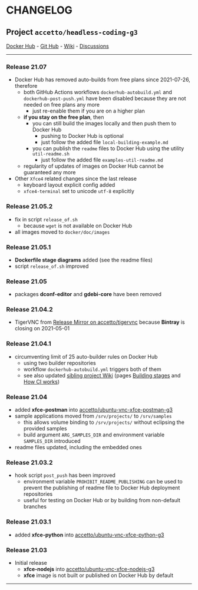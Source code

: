 # CHANGELOG

## Project `accetto/headless-coding-g3`

[Docker Hub][this-docker] - [Git Hub][this-github] - [Wiki][sibling-wiki] - [Discussions][sibling-discussions]

***

### Release 21.07

- Docker Hub has removed auto-builds from free plans since 2021-07-26, therefore
  - both GitHub Actions workflows `dockerhub-autobuild.yml` and `dockerhub-post-push.yml` have been disabled because they are not needed on free plans any more
    - just re-enable them if you are on a higher plan
  - **if you stay on the free plan**, then
    - you can still build the images locally and then push them to Docker Hub
      - pushing to Docker Hub is optional
      - just follow the added file `local-building-example.md`
    - you can publish the `readme` files to Docker Hub using the utility `util-readme.sh`
      - just follow the added file `examples-util-readme.md`
  - regularity of updates of images on Docker Hub cannot be guaranteed any more
- Other `Xfce4` related changes since the last release
  - keyboard layout explicit config added
  - `xfce4-terminal` set to unicode `utf-8` explicitly

### Release 21.05.2

- fix in script `release_of.sh`
  - because `wget` is not available on Docker Hub
- all images moved to `docker/doc/images`

### Release 21.05.1

- **Dockerfile stage diagrams** added (see the readme files)
- script `release_of.sh` improved

### Release 21.05

- packages **dconf-editor** and **gdebi-core** have been removed

### Release 21.04.2

- TigerVNC from [Release Mirror on accetto/tigervnc][accetto-tigervnc-release-mirror] because **Bintray** is closing on 2021-05-01

### Release 21.04.1

- circumventing limit of 25 auto-builder rules on Docker Hub
  - using two builder repositories
  - workflow `dockerhub-autobuild.yml` triggers both of them
  - see also updated [sibling project Wiki][sibling-wiki] (pages  [Building stages][sibling-wiki-building-stages] and [How CI works][sibling-wiki-how-ci-works])

### Release 21.04

- added **xfce-postman** into [accetto/ubuntu-vnc-xfce-postman-g3][accetto-ubuntu-vnc-xfce-postman-g3]
- sample applications moved from `/srv/projects/` to `/srv/samples`
  - this allows volume binding to `/srv/projects/` without eclipsing the provided samples
  - build argument `ARG_SAMPLES_DIR` and environment variable `SAMPLES_DIR` introduced
- readme files updated, including the embedded ones

### Release 21.03.2

- hook script `post_push` has been improved
  - environment variable `PROHIBIT_README_PUBLISHING` can be used to prevent the publishing of readme file to Docker Hub deployment repositories
  - useful for testing on Docker Hub or by building from non-default branches

### Release 21.03.1

- added **xfce-python** into [accetto/ubuntu-vnc-xfce-python-g3][accetto-ubuntu-vnc-xfce-python-g3]

### Release 21.03

- Initial release
  - **xfce-nodejs** into [accetto/ubuntu-vnc-xfce-nodejs-g3][accetto-ubuntu-vnc-xfce-nodejs-g3]
  - **xfce** image is not built or published on Docker Hub by default

***

[this-docker]: https://hub.docker.com/u/accetto/
[this-github]: https://github.com/accetto/headless-coding-g3/

[sibling-wiki]: https://github.com/accetto/ubuntu-vnc-xfce-g3/wiki
[sibling-discussions]: https://github.com/accetto/ubuntu-vnc-xfce-g3/discussions

[sibling-wiki-building-stages]: https://github.com/accetto/ubuntu-vnc-xfce-g3/wiki/Building-stages
[sibling-wiki-how-ci-works]: https://github.com/accetto/ubuntu-vnc-xfce-g3/wiki/How-CI-works

[accetto-ubuntu-vnc-xfce-nodejs-g3]: https://hub.docker.com/r/accetto/ubuntu-vnc-xfce-nodejs-g3
[accetto-ubuntu-vnc-xfce-postman-g3]: https://hub.docker.com/r/accetto/ubuntu-vnc-xfce-postman-g3
[accetto-ubuntu-vnc-xfce-python-g3]: https://hub.docker.com/r/accetto/ubuntu-vnc-xfce-python-g3

[accetto-tigervnc-release-mirror]: https://github.com/accetto/tigervnc/releases
